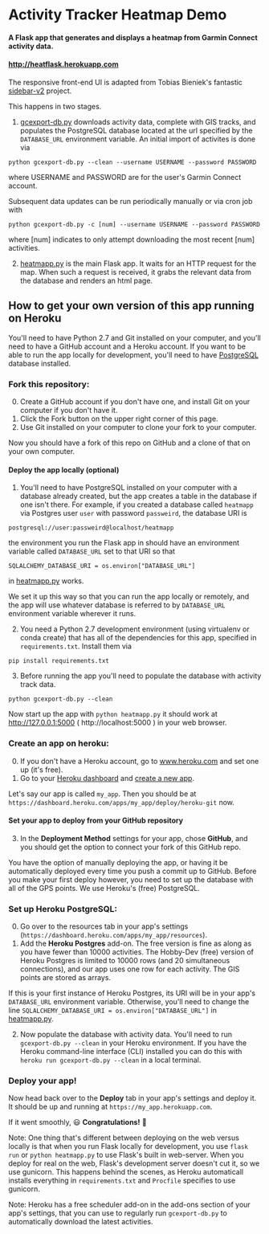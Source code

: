 # Activity Tracker Heatmap Demo

#### A Flask app that generates and displays a heatmap from Garmin Connect activity data.
#### http://heatflask.herokuapp.com
The responsive front-end UI is adapted from Tobias Bieniek's fantastic [sidebar-v2](https://github.com/Turbo87/sidebar-v2) project.

This happens in two stages.
  1. [gcexport-db.py]() downloads activity data, complete with GIS tracks, and populates the PostgreSQL database located at the url specified by the `DATABASE_URL` environment variable. An initial import of activites is done via
  ```
  python gcexport-db.py --clean --username USERNAME --password PASSWORD
  ```
  where USERNAME and PASSWORD are for the user's Garmin Connect account.

  Subsequent data updates can be run periodically manually or via cron job with
  ```
  python gcexport-db.py -c [num] --username USERNAME --password PASSWORD
  ```
  where [num] indicates to only attempt downloading the most recent [num] activities.

  2. [heatmapp.py]() is the main Flask app.  It waits for an HTTP request for the map.  When such a request is received, it grabs the relevant data from the database and renders an html page.


## How to get your own version of this app running on Heroku
You'll need to have Python 2.7 and Git installed on your computer, and you'll need to have a GitHub account and a Heroku account.  If you want to be able to run the app locally for development, you'll need to have [PostgreSQL](https://www.postgresql.org/download) database installed.


### Fork this repository:
  0. Create a GitHub account if you don't have one, and install Git on your computer if you don't have it.
  1. Click the Fork button on the upper right corner of this page.
  3. Use Git installed on your computer to clone your fork to your computer.

Now you should have a fork of this repo on GitHub and a clone of that on your own computer.

#### Deploy the app locally (optional)
  1. You'll need to have PostgreSQL installed on your computer with a database already created, but the app creates a table in the database if one isn't there.
  For example, if you created a database called `heatmapp` via Postgres user `user` with password `passweird`, the database URI is
  ```
  postgresql://user:passweird@localhost/heatmapp
  ```
  the environment you run the Flask app in should have an environment variable called `DATABASE_URL` set to that URI so that
  ```
  SQLALCHEMY_DATABASE_URI = os.environ["DATABASE_URL"]
  ```
  in [heatmapp.py](heatmapp.py) works.

  We set it up this way so that you can run the app locally or remotely, and the app will use whatever database is referred to by `DATABASE_URL` environment variable wherever it runs.

  2. You need a Python 2.7 development environment (using virtualenv or conda create) that has all of the dependencies for this app, specified in `requirements.txt`.  Install them via
  ```
  pip install requirements.txt
  ```

  3. Before running the app you'll need to populate the database with activity track data.
  ```
  python gcexport-db.py --clean
  ```

Now start up the app with
    ```python heatmapp.py```
it should work at http://127.0.0.1:5000 ( http://localhost:5000 ) in your web browser.




### Create an app on heroku:
  0. If you don't have a Heroku account, go to www.heroku.com and set one up (it's free).
  1. Go to your [Heroku dashboard](https://dashboard.heroku.com) and [create a new app](https://dashboard.heroku.com/new).

Let's say our app is called `my_app`. Then you should be at `https://dashboard.heroku.com/apps/my_app/deploy/heroku-git` now.

#### Set your app to deploy from your GitHub repository
  3. In the **Deployment Method** settings for your app, chose **GitHub**, and you should get the option to connect your fork of this GitHub repo.


You have the option of manually deploying the app, or having it be automatically deployed every time you push a commit up to GitHub.
Before you make your first deploy however, you need to set up the database with all of the GPS points. We use Heroku's (free) PostgreSQL.

### Set up Heroku PostgreSQL:
  0. Go over to the resources tab in your app's settings (`https://dashboard.heroku.com/apps/my_app/resources`).
  1. Add the **Heroku Postgres** add-on.  The free version is fine as along as you have fewer than 10000 activities.  The Hobby-Dev (free) version of Heroku Postgres is limited to 10000 rows (and 20 simultaneous connections), and our app uses one row for each activity.  The GIS points are stored as arrays.

  If this is your first instance of Heroku Postgres, its URI will be in your app's `DATABASE_URL` environment variable.  Otherwise, you'll need to change the line
    ```
    SQLALCHEMY_DATABASE_URI = os.environ["DATABASE_URL"]
    ```
  in [heatmapp.py](heatmapp.py).

  2. Now populate the database with activity data. You'll need to run `gcexport-db.py --clean` in your Heroku environment.  If you have the Heroku command-line interface (CLI) installed you can do this with
    ```
    heroku run gcexport-db.py --clean
    ```
  in a local terminal.


### Deploy your app!
Now head back over to the **Deploy** tab in your app's settings and deploy it.  It should be up and running at `https://my_app.herokuapp.com`.

If it went smoothly,  :smiley: **Congratulations!** :punch:

Note:
One thing that's different between deploying on the web versus locally is that when you run Flask locally for development, you use `flask run` or `python heatmapp.py` to use Flask's built in web-server.  When you deploy for real on the web, Flask's development server doesn't cut it, so we use gunicorn.  This happens behind the scenes, as Heroku automaticall installs everything in `requirements.txt` and `Procfile` specifies to use gunicorn.


Note: Heroku has a free scheduler add-on in the add-ons section of your app's settings, that you can use to regularly run `gcexport-db.py` to automatically download the latest activities.
